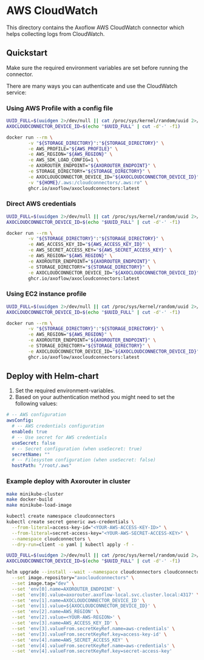 # AWS CloudWatch

This directory contains the Axoflow AWS CloudWatch connector which helps collecting logs from CloudWatch.

## Quickstart

Make sure the required environment variables are set before running the connector.

There are many ways you can authenticate and use the CloudWatch service:

### Using AWS Profile with a config file

```bash
UUID_FULL=$(uuidgen 2>/dev/null || cat /proc/sys/kernel/random/uuid 2>/dev/null || python3 -c "import uuid; print(uuid.uuid4())")
AXOCLOUDCONNECTOR_DEVICE_ID=$(echo "$UUID_FULL" | cut -d'-' -f1)

docker run --rm \
        -v "${STORAGE_DIRECTORY}":"${STORAGE_DIRECTORY}" \
        -e AWS_PROFILE="${AWS_PROFILE}" \
        -e AWS_REGION="${AWS_REGION}" \
        -e AWS_SDK_LOAD_CONFIG=1 \
        -e AXOROUTER_ENDPOINT="${AXOROUTER_ENDPOINT}" \
        -e STORAGE_DIRECTORY="${STORAGE_DIRECTORY}" \
        -e AXOCLOUDCONNECTOR_DEVICE_ID="${AXOCLOUDCONNECTOR_DEVICE_ID}" \
        -v "${HOME}/.aws:/cloudconnectors/.aws:ro" \
        ghcr.io/axoflow/axocloudconnectors:latest
```

### Direct AWS credentials

```bash
UUID_FULL=$(uuidgen 2>/dev/null || cat /proc/sys/kernel/random/uuid 2>/dev/null || python3 -c "import uuid; print(uuid.uuid4())")
AXOCLOUDCONNECTOR_DEVICE_ID=$(echo "$UUID_FULL" | cut -d'-' -f1)

docker run --rm \
        -v "${STORAGE_DIRECTORY}":"${STORAGE_DIRECTORY}" \
        -e AWS_ACCESS_KEY_ID="${AWS_ACCESS_KEY_ID}" \
        -e AWS_SECRET_ACCESS_KEY="${AWS_SECRET_ACCESS_KEY}" \
        -e AWS_REGION="${AWS_REGION}" \
        -e AXOROUTER_ENDPOINT="${AXOROUTER_ENDPOINT}" \
        -e STORAGE_DIRECTORY="${STORAGE_DIRECTORY}" \
        -e AXOCLOUDCONNECTOR_DEVICE_ID="${AXOCLOUDCONNECTOR_DEVICE_ID}" \
        ghcr.io/axoflow/axocloudconnectors:latest
```

### Using EC2 instance profile

```bash
UUID_FULL=$(uuidgen 2>/dev/null || cat /proc/sys/kernel/random/uuid 2>/dev/null || python3 -c "import uuid; print(uuid.uuid4())")
AXOCLOUDCONNECTOR_DEVICE_ID=$(echo "$UUID_FULL" | cut -d'-' -f1)

docker run --rm \
        -v "${STORAGE_DIRECTORY}":"${STORAGE_DIRECTORY}" \
        -e AWS_REGION="${AWS_REGION}" \
        -e AXOROUTER_ENDPOINT="${AXOROUTER_ENDPOINT}" \
        -e STORAGE_DIRECTORY="${STORAGE_DIRECTORY}" \
        -e AXOCLOUDCONNECTOR_DEVICE_ID="${AXOCLOUDCONNECTOR_DEVICE_ID}" \
        ghcr.io/axoflow/axocloudconnectors:latest
```

## Deploy with Helm-chart

1. Set the required environment-variables.
2. Based on your authentication method you might need to set the following values:

```yaml
# -- AWS configuration
awsConfig:
  # -- AWS credentials configuration
  enabled: true
  # -- Use secret for AWS credentials
  useSecret: false
  # -- Secret configuration (when useSecret: true)
  secretName: ""
  # -- Filesystem configuration (when useSecret: false)
  hostPath: "/root/.aws"
```

### Example deploy with Axorouter in cluster

```bash
make minikube-cluster
make docker-build
make minikube-load-image

kubectl create namespace cloudconnectors
kubectl create secret generic aws-credentials \
  --from-literal=access-key-id="<YOUR-AWS-ACCESS-KEY-ID>" \
  --from-literal=secret-access-key="<YOUR-AWS-SECRET-ACCESS-KEY>" \
  --namespace cloudconnectors \
  --dry-run=client -o yaml | kubectl apply -f -

UUID_FULL=$(uuidgen 2>/dev/null || cat /proc/sys/kernel/random/uuid 2>/dev/null || python3 -c "import uuid; print(uuid.uuid4())")
AXOCLOUDCONNECTOR_DEVICE_ID=$(echo "$UUID_FULL" | cut -d'-' -f1)

helm upgrade --install --wait --namespace cloudconnectors cloudconnectors ./charts/cloudconnectors \
  --set image.repository="axocloudconnectors" \
  --set image.tag="dev" \
  --set 'env[0].name=AXOROUTER_ENDPOINT' \
  --set 'env[0].value=axorouter.axoflow-local.svc.cluster.local:4317' \
  --set 'env[1].name=AXOCLOUDCONNECTOR_DEVICE_ID' \
  --set 'env[1].value=${AXOCLOUDCONNECTOR_DEVICE_ID}' \
  --set 'env[2].name=AWS_REGION' \
  --set 'env[2].value=<YOUR-AWS-REGION>' \
  --set 'env[3].name=AWS_ACCESS_KEY_ID' \
  --set 'env[3].valueFrom.secretKeyRef.name=aws-credentials' \
  --set 'env[3].valueFrom.secretKeyRef.key=access-key-id' \
  --set 'env[4].name=AWS_SECRET_ACCESS_KEY' \
  --set 'env[4].valueFrom.secretKeyRef.name=aws-credentials' \
  --set 'env[4].valueFrom.secretKeyRef.key=secret-access-key'
```
